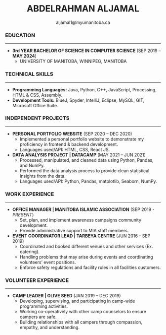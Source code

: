  # <center> ABDELRAHMAN ALJAMAL </center>
<center> aljamal1@myumanitoba.ca </center>  

### EDUCATION 
--------------------------------------------------------------------------------------- 
* **3rd YEAR BACHELOR OF SCIENCE IN COMPUTER SCIENCE**   (SEP 2019 – **MAY 2024**)
  * UNIVERSITY OF MANITOBA, WINNIPEG, MANITOBA  


### TECHNICAL SKILLS  
--------------------------------------------------------------------------------------- 
* **Programming Languages:** Java, Python, C++, JavaScript, Processing, HTML & CSS, Assembly.  
* **Development Tools:** BlueJ, Spyder, IntelliJ, Eclipse, MySQL, GIT, Microsoft Office Suite.

### INDEPENDENT PROJECTS 
--------------------------------------------------------------------------------------- 
* **PERSONAL PORTFOLIO WEBSITE** (SEP 2020 – DEC 2020)
  * Implemented a personal portfolio website to demonstrate my proficiency in frontend & backend development.
  * Languages used/API: HTML, CSS, React JS.    
* **DATA ANALYSIS PROJECT | DATACAMP** (MAY 2021 – JUN 2021) 
  * Processed, manipulated, and cleaned data using Python, Pandas, and NumPy. 
  * Performed the data analysis process to provide clean statistical insights from the data. 
  * Languages used/API: Python, Pandas, matplotlib, Seaborn, NumPy.

  
### WORK EXPERIENCE  
--------------------------------------------------------------------------------------- 
* **OFFICE MANAGER | MANITOBA ISLAMIC ASSOCIATION**  (SEP 2019 - _PRESENT_) 
  * Set, plan, and implement awareness campaigns community development. 
  * Provide administrative support to MIA staff members.      
* **EVENT COORDINATOR LEAD | TARBEYA CENTRE** (JUN 2016 - SEP 2019)
  * Coordinated and booked different venues and other services (Ex. catering).
  * Handling problems that may arise during events and coordinating volunteers’ event positions.
  * Enforce safety regulations and facility rules in all facilities customers.  


### VOLUNTEER EXPERIENCE
--------------------------------------------------------------------------------------- 
* **CAMP LEADER | OLIVE SEED** (JAN 2019 – DEC 2019)
  * Developing, supervising, and participating in camp-wide programming activities.
  * Working co-operatively with other camp counselors to ensure campers are safe.
  * Building relationships with all campers through compassion, empathy, and understanding.
